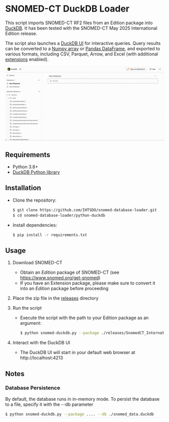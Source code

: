 # SNOMED-CT DuckDB Loader

This script imports SNOMED-CT RF2 files from an Edition package into [DuckDB](https://duckdb.org). It has been tested with the SNOMED-CT May 2025 International Edition release.

The script also launches a [DuckDB UI](https://duckdb.org/docs/stable/extensions/ui) for interactive queries. Query results can be converted to a [Numpy array](https://duckdb.org/docs/stable/guides/python/export_numpy) or [Pandas DataFrame](https://duckdb.org/docs/stable/guides/python/export_pandas), and exported to various formats, including CSV, Parquet, Arrow, and Excel (with additional [extensions](https://duckdb.org/docs/stable/extensions/overview) enabled).


![Screenshot of DuckDB UI](./resources/docs/example.gif)


## Requirements

- Python 3.8+
- [DuckDB Python library](https://duckdb.org/docs/stable/clients/python/overview.html)


## Installation

* Clone the repository:
    ```bash
    $ git clone https://github.com/IHTSDO/snomed-database-loader.git
    $ cd snomed-database-loader/python-duckdb
    ```
* Install dependencies:
    ```bash
    $ pip install -r requirements.txt
    ```

## Usage
1. Download SNOMED-CT
    * Obtain an _Edition_ package of SNOMED-CT (see https://www.snomed.org/get-snomed)
    * If you have an Extension package, please make sure to convert it into an _Edition_ package before proceeding

2. Place the zip file in the [releases](./releases/) directory

3. Run the script
    * Execute the script with the path to your Edition package as an argument:
        ```bash
        $ python snomed-duckdb.py --package ./releases/SnomedCT_InternationalRF2_PRODUCTION_20250501T120000Z.zip
        ```

4. Interact with the DuckDB UI
    * The DuckDB UI will start in your default web browser at http://localhost:4213

## Notes
### Database Persistence
By default, the database runs in in-memory mode. To persist the database to a file, specify it with the --db parameter
```bash
$ python snomed-duckdb.py --package .... --db ./snomed_data.duckdb
```
